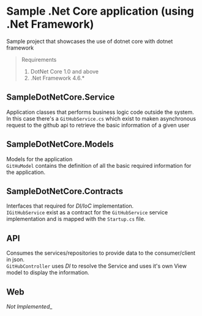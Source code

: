 # Sample .Net Core application (using .Net Framework)
Sample project that showcases the use of dotnet core with dotnet framework  

> Requirements  
> 1. DotNet Core 1.0 and above
> 2. .Net Framework 4.6.*

## SampleDotNetCore.Service
Application classes that performs business logic code outside the system.  
In this case there's a `GitHubService.cs` which exist to maken asynchronous request to the github api to retrieve the basic information of a given user

## SampleDotNetCore.Models
Models for the application  
`GitHuModel` contains the definition of all the basic required information for the application.

## SampleDotNetCore.Contracts  
Interfaces that required for *DI/IoC* implementation.  
`IGitHubService` exist as a contract for the `GitHubService` service implementation and is mapped with the `Startup.cs` file.

## API
Consumes the services/repositories to provide data to the consumer/client in json.  
`GitHubController` uses *DI* to resolve the Service and uses it's own View model to display the information.

## Web
_Not Implemented__